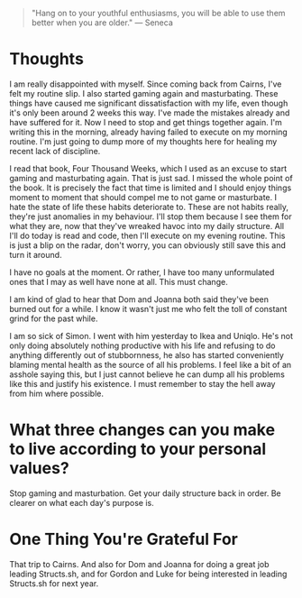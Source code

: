 
> \"Hang on to your youthful enthusiasms, you will be able to use them better when you are older.\" — Seneca

# Thoughts

I am really disappointed with myself. Since coming back from Cairns, I've felt my routine slip. I also started gaming again and masturbating. These things have caused me significant dissatisfaction with my life, even though it's only been around 2 weeks this way. I've made the mistakes already and have suffered for it. Now I need to stop and get things together again. I'm writing this in the morning, already having failed to execute on my morning routine. I'm just going to dump more of my thoughts here for healing my recent lack of discipline.

I read that book, Four Thousand Weeks, which I used as an excuse to start gaming and masturbating again. That is just sad. I missed the whole point of the book. It is precisely the fact that time is limited and I should enjoy things moment to moment that should compel me to not game or masturbate. I hate the state of life these habits deteriorate to. These are not habits really, they're just anomalies in my behaviour. I'll stop them because I see them for what they are, now that they've wreaked havoc into my daily structure. All I'll do today is read and code, then I'll execute on my evening routine. This is just a blip on the radar, don't worry, you can obviously still save this and turn it around.

I have no goals at the moment. Or rather, I have too many unformulated ones that I may as well have none at all. This must change.

I am kind of glad to hear that Dom and Joanna both said they've been burned out for a while. I know it wasn't just me who felt the toll of constant grind for the past while.

I am so sick of Simon. I went with him yesterday to Ikea and Uniqlo. He's not only doing absolutely nothing productive with his life and refusing to do anything differently out of stubbornness, he also has started conveniently blaming mental health as the source of all his problems. I feel like a bit of an asshole saying this, but I just cannot believe he can dump all his problems like this and justify his existence. I must remember to stay the hell away from him where possible. 

# What three changes can you make to live according to your personal values?
Stop gaming and masturbation. Get your daily structure back in order. Be clearer on what each day's purpose is.

# One Thing You're Grateful For
That trip to Cairns. And also for Dom and Joanna for doing a great job leading Structs.sh, and for Gordon and Luke for being interested in leading Structs.sh for next year.

